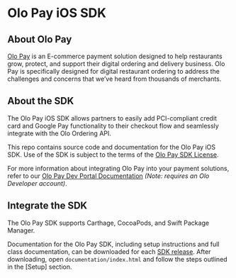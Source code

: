 # Olo Pay iOS SDK

## About Olo Pay
[Olo Pay](https://www.olo.com/solutions/pay/) is an E-commerce payment solution designed to help restaurants grow, protect, and support their digital ordering and delivery business. Olo Pay is specifically designed for digital restaurant ordering to address the challenges and concerns that weʼve heard from thousands of merchants.

## About the SDK
The Olo Pay iOS SDK allows partners to easily add PCI-compliant credit card and Google Pay functionality to their checkout flow and seamlessly integrate with the Olo Ordering API.

This repo contains source code and documentation for the Olo Pay iOS SDK. Use of the SDK is subject to the terms of the [Olo Pay SDK License](https://github.com/ololabs/olo-pay-ios-sdk-releases/blob/main/LICENSE.md).

For more information about integrating Olo Pay into your payment solutions, refer to our [Olo Pay Dev Portal Documentation](https://developer.olo.com/docs/load/olopay) _(Note: requires an Olo Developer account)_.

## Integrate the SDK

The Olo Pay SDK supports Carthage, CocoaPods, and Swift Package Manager.

Documentation for the Olo Pay SDK, including setup instructions and full class documentation, can be downloaded for each [SDK release](https://github.com/ololabs/olo-pay-ios-sdk-releases/releases). After downloading, open `documentation/index.html` and follow the steps outlined in the [Setup] section.